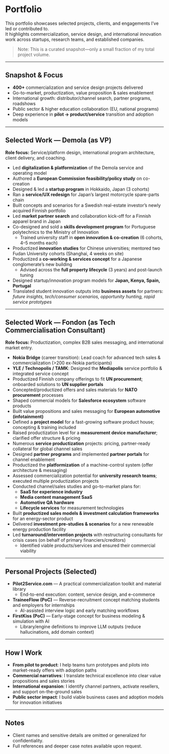 # Portfolio

This portfolio showcases selected projects, clients, and engagements I’ve led or contributed to.  
It highlights commercialization, service design, and international innovation work across startups, research teams, and established companies.  
> Note: This is a curated snapshot—only a small fraction of my total project volume.


---

## Snapshot & Focus

- **400+** commercialization and service design projects delivered
- Go-to-market, productization, value proposition & sales enablement
- International growth: distributor/channel search, partner programs, roadshows
- Public sector & higher education collaboration (EU, national programs)
- Deep experience in **pilot → product/service** transition and adoption models

---

## Selected Work — Demola (as **VP**)

**Role focus:** Service/platform design, international program architecture, client delivery, and coaching.

- Led **digitalization & platformization** of the Demola service and operating model
- Authored a **European Commission feasibility/policy study** on co-creation
- Designed & led a **startup program** in Hokkaido, Japan (3 cohorts)
- Ran a **service/UX redesign** for Japan’s largest motorcycle spare-parts chain
- Built concepts and scenarios for a Swedish real-estate investor’s newly acquired Finnish portfolio
- Led **market partner search** and collaboration kick-off for a Finnish apparel brand in Japan
- Co-designed and sold a **skills development program** for Portuguese polytechnics to the Ministry of Innovation  
  - Trained university staff in **open innovation & co-creation** (6 cohorts, 4–5 months each)
- Productized **innovation studies** for Chinese universities; mentored two Fudan University cohorts (Shanghai, 4 weeks on site)
- Productized a **co-working & services concept** for a Japanese conglomerate’s new building  
  - Advised across the **full property lifecycle** (3 years) and post-launch tuning
- Designed startup/innovation program models for **Japan, Kenya, Spain, Portugal**
- Translated student innovation outputs into **business assets** for partners:  
  *future insights, tech/consumer scenarios, opportunity hunting, rapid service prototypes*

---

## Selected Work — Fondon (as **Tech Commercialisation Consultant**)

**Role focus:** Productization, complex B2B sales messaging, and international market entry.

- **Nokia Bridge** (career transition): Lead coach for advanced tech sales & commercialization (>200 ex-Nokia participants)
- **YLE / Technopolis / TAMK**: Designed the **Mediapolis** service portfolio & integrated service concept
- Productized Finnish company offerings to fit **UN procurement**; onboarded solutions to **UN supplier portals**
- Concepted/productized offers and sales materials for **NATO procurement** processes
- Shaped commercial models for **Salesforce ecosystem** software products
- Built value propositions and sales messaging for **European automotive (infotainment)**
- Defined a **project model** for a fast-growing software product house; concepting & training included
- Raised productization level for a **measurement device manufacturer**; clarified offer structure & pricing
- Numerous **service productization** projects: pricing, partner-ready collateral for global channel sales
- Designed **partner programs** and implemented **partner portals** for channel enablement
- Productized the **platformization** of a machine-control system (offer architecture & messaging)
- Assessed commercialization potential for **university research teams**; executed multiple productization projects
- Conducted channel/sales studies and go-to-market plans for:  
  - **SaaS for experience industry**  
  - **Media content management SaaS**  
  - **Automotive QA hardware**  
  - **Lifecycle services** for measurement technologies
- Built **productized sales models & investment calculation frameworks** for an energy-sector product
- Delivered **investment pre-studies & scenarios** for a new renewable energy production facility
- Led **turnaround/intervention projects** with restructuring consultants for crisis cases (on behalf of primary financiers/creditors)  
  - Identified viable products/services and ensured their commercial viability

---

## Personal Projects (Selected)

- **Pilot2Service.com** — A practical commercialization toolkit and material library  
  - End-to-end execution: content, service design, and e-commerce
- **TraineeFlow (PoC)** — Reverse-recruitment concept matching students and employers for internships  
  - AI-assisted interview logic and early matching workflows
- **FirstKiss (PoC)** — Early-stage concept for business modeling & simulation with AI  
  - Library/engine definitions to improve LLM outputs (reduce hallucinations, add domain context)

---

## How I Work

- **From pilot to product**: I help teams turn prototypes and pilots into market-ready offers with adoption paths
- **Commercial narratives**: I translate technical excellence into clear value propositions and sales stories
- **International expansion**: I identify channel partners, activate resellers, and support on-the-ground sales
- **Public sector impact**: I build viable business cases and adoption models for innovation initiatives

---

## Notes

- Client names and sensitive details are omitted or generalized for confidentiality.  
- Full references and deeper case notes available upon request.

